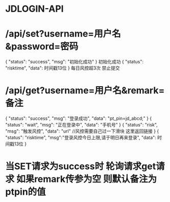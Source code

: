 # JDLOGIN-API
# /api/set?username=用户名&password=密码
{
    "status": "success",
    "msg": "初始化成功"
}
初始化成功
{
    "status": "risktime",
    "data": 时间戳13位
}
每日风控超3次 禁止提交
# /api/get?username=用户名&remark=备注
{
    "status": "success",
    "msg": "登录成功",
    "data": "pt_pin=jd_abcd;"
}
{
    "status": "wait",
    "msg": "正在登录中",
    "data": "手机号"
}
{
    "status": "risk",
    "msg": "触发风控",
    "data": "url" //风控需要自己过一下滑块 这里返回链接
}
{
    "status": "risktime",
    "msg":"登录风控今日上限,请于明日再来登录",
    "data": 时间戳13位
}
# 当SET请求为success时 轮询请求get请求 如果remark传参为空 则默认备注为ptpin的值
